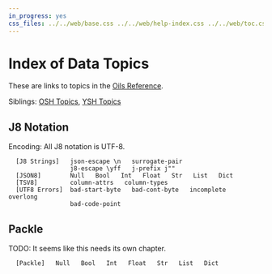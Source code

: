 ```yaml
---
in_progress: yes
css_files: ../../web/base.css ../../web/help-index.css ../../web/toc.css
---
```


Index of Data Topics
===

These are links to topics in the [Oils Reference](index.html).

Siblings: [OSH Topics](index-osh.html), [YSH Topics](index-ysh.html)

<div id="toc">
</div>

<h2 id="j8-str">J8 Notation</h2>

Encoding: All J8 notation is UTF-8.

```chapter-links-data-lang
  [J8 Strings]   json-escape \n   surrogate-pair
                 j8-escape \yff   j-prefix j""
  [JSON8]        Null   Bool   Int   Float   Str   List   Dict
  [TSV8]         column-attrs   column-types
  [UTF8 Errors]  bad-start-byte   bad-cont-byte   incomplete   overlong
                 bad-code-point
```

<h2 id="packle">Packle</h2>

TODO: It seems like this needs its own chapter.

```chapter-links-data-lang
  [Packle]   Null   Bool   Int   Float   Str   List   Dict
```
